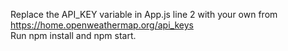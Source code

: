 Replace the API_KEY variable in App.js line 2 with your own from https://home.openweathermap.org/api_keys<br>
Run npm install and npm start.
